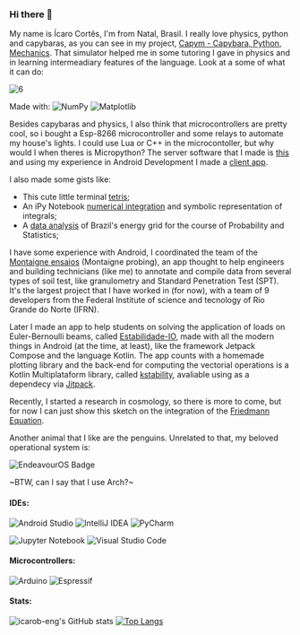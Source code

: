 ### Hi there 👋

My name is Ícaro Cortês, I'm from Natal, Brasil. I really love physics, python and capybaras, as you can see in my project, [Capym - Capybara, Python, Mechanics](github.com/icarob-eng/capym). That simulator helped me in some tutoring I gave in physics and in learning intermeadiary features of the language. Look at a some of what it can do:

![6](https://user-images.githubusercontent.com/54824248/190836948-6e80aea5-7f31-477d-bfbf-8cf575368805.gif)

Made with:
![NumPy](https://img.shields.io/badge/numpy-%23013243.svg?style=for-the-badge&logo=numpy&logoColor=white)
![Matplotlib](https://img.shields.io/badge/Matplotlib-%23#ffffff.svg?style=for-the-badge&logo=Matplotlib&logoColor=white)

Besides capybaras and physics, I also think that microcontrollers are pretty cool, so i bought a Esp-8266 microcontroller and some relays to automate my house's lights. I could use Lua or C++ in the microcontoller, but why would I when theres is Micropython? The server software that I made is [this](github.com/icarob-eng/home-control-mc) and using my experience in Android Development I made a [client app](github.com/icarob-eng/home-control-client).

I also made some gists like:
- This cute little terminal [tetris](https://gist.github.com/icarob-eng/ed778a745e757938688f182131857090);
- An iPy Notebook [numerical integration](https://gist.github.com/icarob-eng/dc471edb1f04a5a43858da8c9153c597) and symbolic representation of integrals;
- A [data analysis](https://gist.github.com/icarob-eng/08ddf195e2ff745a9a24dc678956f9db) of Brazil's energy grid for the course of Probability and Statistics;

I have some experience with Android, I coordinated the team of the [Montaigne ensaios](https://github.com/Montaigne-ensaios/montaigne_app) (Montaigne probing), an app thought to help engineers and building technicians (like me) to annotate and compile data from several types of soil test, like granulometry and Standard Penetration Test (SPT). It's the largest project that I have worked in (for now), with a team of 9 developers from the Federal Institute of science and tecnology of Rio Grande do Norte (IFRN).

Later I made an app to help students on solving the application of loads on Euler-Bernoulli beams, called [Estabilidade-IO](https://github.com/icarob-eng/Estabilidade-IO), made with all the modern things in Android (at the time, at least), like the framework Jetpack Compose and the language Kotlin. The app counts with a homemade plotting library and the back-end for computing the vectorial operations is a Kotlin Multiplataform library, called [kstability](https://github.com/icarob-eng/kstability), avaliable using as a dependecy via [Jitpack](https://jitpack.io/#icarob-eng/kstability). 

Recently, I started a research in cosmology, so there is more to come, but for now I can just show this sketch on the integration of the [Friedmann Equation](https://gist.github.com/icarob-eng/fe79e34cdafd1ecf6015bdc5d6b9b16c).

Another animal that I like are the penguins. Unrelated to that, my beloved operational system is:

![EndeavourOS Badge](https://img.shields.io/badge/EndeavourOS-7F7FFF?logo=endeavouros&logoColor=fff&style=for-the-badge)

~BTW, can I say that I use Arch?~

#### IDEs:

![Android Studio](https://img.shields.io/badge/Android%20Studio-3DDC84.svg?style=for-the-badge&logo=android-studio&logoColor=white)
![IntelliJ IDEA](https://img.shields.io/badge/IntelliJIDEA-000000.svg?style=for-the-badge&logo=intellij-idea&logoColor=white)
![PyCharm](https://img.shields.io/badge/pycharm-143?style=for-the-badge&logo=pycharm&logoColor=black&color=black&labelColor=green)

![Jupyter Notebook](https://img.shields.io/badge/jupyter-%23FA0F00.svg?style=for-the-badge&logo=jupyter&logoColor=white)
![Visual Studio Code](https://img.shields.io/badge/Visual%20Studio%20Code-0078d7.svg?style=for-the-badge&logo=visual-studio-code&logoColor=white)

#### Microcontrollers:
![Arduino](https://img.shields.io/badge/Arduino-00979D?style=for-the-badge&logo=Arduino&logoColor=white)
![Espressif](https://img.shields.io/badge/espressif-E7352C?style=for-the-badge&logo=espressif&logoColor=white)

#### Stats:
![icarob-eng's GitHub stats](https://github-readme-stats.vercel.app/api?username=icarob-eng&show_icons=true&theme=tokyonight&hide=stars&inclue_all_commits=true)
[![Top Langs](https://github-readme-stats.vercel.app/api/top-langs/?username=icarob-eng&layout=compact&theme=tokyonight)](https://github.com/anuraghazra/github-readme-stats)
